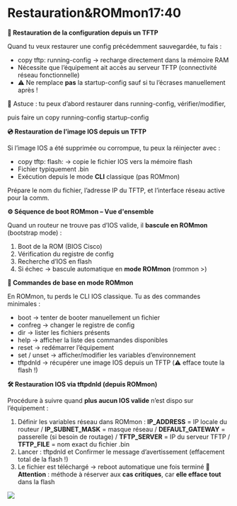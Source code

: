 # Restauration&ROMmon17:40

**🔁 Restauration de la configuration depuis un TFTP**

Quand tu veux restaurer une config précédemment sauvegardée, tu fais :

- copy tftp: running-config → recharge directement dans la mémoire RAM
- Nécessite que l’équipement ait accès au serveur TFTP (connectivité réseau fonctionnelle)
- ⚠️ Ne remplace **pas** la startup-config sauf si tu l’écrases manuellement après !

🧠 Astuce : tu peux d’abord restaurer dans running-config, vérifier/modifier,

puis faire un copy running-config startup-config



**💿 Restauration de l’image IOS depuis un TFTP**

Si l’image IOS a été supprimée ou corrompue, tu peux la réinjecter avec :

- copy tftp: flash: → copie le fichier IOS vers la mémoire flash
- Fichier typiquement .bin
- Exécution depuis le mode **CLI** classique (pas ROMmon)

Prépare le nom du fichier, l’adresse IP du TFTP, et l’interface réseau active pour la comm.



**⚙️ Séquence de boot ROMmon – Vue d'ensemble**

Quand un routeur ne trouve pas d’IOS valide, il **bascule en ROMmon** (bootstrap mode) :

1.  Boot de la ROM (BIOS Cisco)
2.  Vérification du registre de config
3.  Recherche d’IOS en flash
4.  Si échec → bascule automatique en **mode ROMmon** (rommon >)



**🧭 Commandes de base en mode ROMmon**

En ROMmon, tu perds le CLI IOS classique. Tu as des commandes minimales :

- boot → tenter de booter manuellement un fichier
- confreg → changer le registre de config
- dir → lister les fichiers présents
- help → afficher la liste des commandes disponibles
- reset → redémarrer l’équipement
- set / unset → afficher/modifier les variables d’environnement
- tftpdnld → récupérer une image IOS depuis un TFTP (⚠️ efface toute la flash !)



**🛠️ Restauration IOS via tftpdnld (depuis ROMmon)**

Procédure à suivre quand **plus aucun IOS valide** n’est dispo sur l’équipement :

1.  Définir les variables réseau dans ROMmon : **IP_ADDRESS** = IP locale du routeur / **IP_SUBNET_MASK** = masque réseau / **DEFAULT_GATEWAY** = passerelle (si besoin de routage) / **TFTP_SERVER** = IP du serveur TFTP / **TFTP_FILE** = nom exact du fichier .bin
2.  Lancer : tftpdnld et Confirmer le message d’avertissement (effacement total de la flash !)
3.  Le fichier est téléchargé → reboot automatique une fois terminé 🧨 **Attention** : méthode à réserver aux **cas critiques**, car **elle efface tout** dans la flash

![](../../../media/Cours-Infrastructures-réseaux-Restauration&ROMmon-image2.png)



